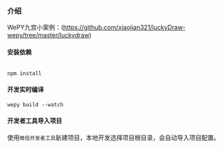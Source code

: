 
### 介绍

WePY九宫小案例：(https://github.com/xiaojian321/luckyDraw-wepy/tree/master/luckydraw)

#### 安装依赖

```console

npm install
```

#### 开发实时编译

```console
wepy build --watch
```

#### 开发者工具导入项目

使用`微信开发者工具`新建项目，本地开发选择项目根目录，会自动导入项目配置。


